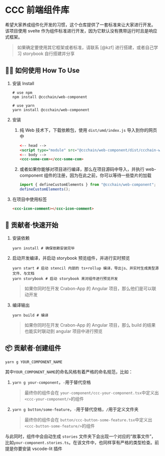 # CCC 前端组件库

希望大家养成组件化开发的习惯，这个仓库提供了一套标准来让大家进行开发。
该项目使用 svelte 作为组件标准进行开发，因为它默认没有携带运行时且是响应式框架。

> 如果确定要使用其它框架或者标准，请联系 [@kzf] 进行搭建，或者自己学习 storybook 自行搭建并分享

## 👩‍💻 如何使用 How To Use

1. 安装 Install

   ```shell
   # use npm
   npm install @ccchain/web-component

   # use yarn
   yarn install @ccchain/web-component
   ```

1. 安装

   1. 纯 Web 技术下，下载依赖包，使用 `dist/umd/index.js` 导入到你的网页中

      ```html
      <-- head -->
      <script type="module" src="@ccchain/web-component/dist/ccchain-web-component/ccchain-web-component.esm.js" />
      <-- body -->
      <ccc-some-com></ccc-some-com>
      ```

   1. 或者如果你能够对项目进行编译，那么在项目源码中导入，并执行 web-component 组件的注册，因为在此之前，你可以等待一些垫片的加载

      ```ts
      import { defineCustomElements } from "@ccchain/web-component";
      defineCustomElements();
      ```

1. 在项目中使用标签

   ```html
   <ccc-icon-comment></ccc-icon-comment>
   ```

## 🚀 贡献者·快速开始

1. 安装依赖
   ```shell
   yarn install # 确保依赖安装完毕
   ```
2. 启动开发编译，并启动 storybook 预览组件，并进行实时预览
   ```shell
   yarn start # 启动 stencil 内部的 ts+rollup 编译，导出js、并实时生成类型源文件、与文档
   yarn storybook # 启动 storybook 来对组件进行预览开发
   ```
   > 如果你同时在开发 Crabon-App 的 Angular 项目，那么他们是可以联动开发
3. 编译输出
   ```shell
   yarn build # 编译
   ```
   > 如果你同时在开发 Crabon-App 的 Angular 项目，那么 build 的结果也能实时联动到 angular 项目中进行预览

## 📦 贡献者·创建组件

```shell
yarn g YOUR_COMPONENT_NAME
```

其中`YOUR_COMPONENT_NAME`的命名风格有着严格的命名规范，比如：

1.  `yarn g your-component`，`-`用于替代空格
    > 最终你的组件会在 `your-component/ccc-your-component.tsx`中定义出`<ccc-your-component/>`的组件
1.  `yarn g button/some-feature`，`-`用于替代空格，`/`用于定义文件夹
    > 最终你的组件会在 `button/ccc-button-some-feature.tsx`中定义出`<ccc-button-some-feature/>`的组件

与此同时，组件中会自动生成 `stories` 文件夹下会出现一个对应的“故事文件”，比如`your-component.stories.ts`。在该文件中，也同样享有严格的类型检查。前提是你要安装 vscode-lit 插件
